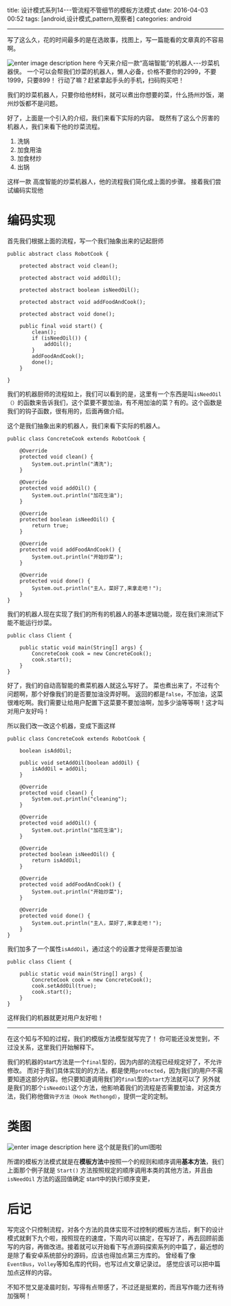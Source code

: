 title: 设计模式系列14---管流程不管细节的模板方法模式
date: 2016-04-03 00:52
tags: [android,设计模式,pattern,观察者]
categories: android

------
 写了这么久，花的时间最多的是在选故事，找图上，写一篇能看的文章真的不容易啊。

![enter image description here](http://7xl9zd.com1.z0.glb.clouddn.com/201206251132405977.jpg)
今天来介绍一款“高端智能”的机器人---炒菜机器侠。
一个可以会帮我们炒菜的机器人，懒人必备，价格不要你的2999，不要1999，只要899！
行动了嘛？赶紧拿起手头的手机，扫码购买吧！

我们的炒菜机器人，只要你给他材料，就可以煮出你想要的菜，什么扬州炒饭，潮州炒饭都不是问题。

<!--more-->

好了，上面是一个引入的介绍，我们来看下实际的内容。
既然有了这么个厉害的机器人，我们来看下他的炒菜流程。

1. 洗锅
2. 加食用油
3.  加食材炒
5. 出锅

这样一款 高度智能的炒菜机器人，他的流程我们简化成上面的步骤。
接着我们尝试编码实现他

# 编码实现

首先我们根据上面的流程，写一个我们抽象出来的记起厨师

	public abstract class RobotCook {
	
	    protected abstract void clean();
	
	    protected abstract void addOil();
	
	    protected abstract boolean isNeedOil();
	
	    protected abstract void addFoodAndCook();
	
	    protected abstract void done();
	
	    public final void start() {
	        clean();
	        if (isNeedOil()) {
	            addOil();
	        }
	        addFoodAndCook();
	        done();
	    }
	
	}

我们的机器厨师的流程如上，我们可以看到的是，这里有一个东西是叫`isNeedOil（）`的函数来告诉我们，这个菜要不要加油，有不用加油的菜？有的。这个函数是我们的钩子函数，很有用的，后面再做介绍。

这个是我们抽象出来的机器人，我们来看下实际的机器人。

	public class ConcreteCook extends RobotCook {
	
	    @Override
	    protected void clean() {
	        System.out.println("清洗");
	    }
	
	    @Override
	    protected void addOil() {
	        System.out.println("加花生油");
	    }
	
	    @Override
	    protected boolean isNeedOil() {
	        return true;
	    }
	
	    @Override
	    protected void addFoodAndCook() {
	        System.out.println("开始炒菜");
	    }
	
	    @Override
	    protected void done() {
	        System.out.println("主人，菜好了,来拿走吧！");
	    }
	}

我们的机器人现在实现了我们的所有的机器人的基本逻辑功能，现在我们来测试下能不能运行炒菜。

	public class Client {
	
	    public static void main(String[] args) {
	        ConcreteCook cook = new ConcreteCook();
	        cook.start();
	    }
	}
	
好了，我们的自动高智能的煮菜机器人就这么写好了。
菜也煮出来了，不过有个问题啊，那个好像我们的是否要加油没弄好啊。
返回的都是`false`，不加油，这菜很难吃啊。我们需要让给用户配置下这菜要不要加油啊，加多少油等等啊！这才叫对用户友好吗！

所以我们改一改这个机器，变成下面这样


	public class ConcreteCook extends RobotCook {
		
	    boolean isAddOil;
	
	    public void setAddOil(boolean addOil) {
	        isAddOil = addOil;
	    }
	
	    @Override
	    protected void clean() {
	        System.out.println("cleaning");
	    }
	
	    @Override
	    protected void addOil() {
	        System.out.println("加花生油");
	    }
	
	    @Override
	    protected boolean isNeedOil() {
	        return isAddOil;
	    }
	
	    @Override
	    protected void addFoodAndCook() {
	        System.out.println("开始炒菜");
	    }
	
	    @Override
	    protected void done() {
	        System.out.println("主人，菜好了,来拿走吧！");
	    }
	}
我们加多了一个属性`isAddOil`，通过这个的设置才觉得是否要加油

	public class Client {
	
	    public static void main(String[] args) {
	        ConcreteCook cook = new ConcreteCook();
	        cook.setAddOil(true);
	        cook.start();
	    }
	}
这样我们的机器就更对用户友好啦！

---
在这个知与不知的过程，我们的模版方法模型就写完了！
你可能还没发觉到，不过没关系，这里我们开始解释下。

我们的机器的start方法是一个`final`型的，因为内部的流程已经规定好了，不允许修改。
而对于我们具体实现的的方法，都是使用`protected`，因为我们的用户不需要知道这部分内容。他只要知道调用我们的`final`型的`start`方法就可以了
另外就是我们的那个`isNeedOil`这个方法，他影响着我们的流程是否需要加油，对这类方法，我们称他做`钩子方法（Hook Methongd）`，提供一定的定制。


# 类图

![enter image description here](http://7xl9zd.com1.z0.glb.clouddn.com/%E5%82%B2%E6%B8%B8%E6%88%AA%E5%9B%BE20160104004456.jpg)
这个就是我们的uml图啦

所谓的模板方法模式就是在**模板方法**中按照一个的规则和顺序调用**基本方法**，我们上面那个例子就是 `Start()` 方法按照规定的顺序调用本类的其他方法，并且由 `isNeedOil` 方法的返回值确定 start中的执行顺序变更，
 
# 后记

写完这个只控制流程，对各个方法的具体实现不过控制的模板方法后，剩下的设计模式就剩下九个啦，按照现在的速度，下周内可以搞定，在写好了，再去回顾前面写的内容，再做改进。接着就可以开始看下写点源码探索系列的中篇了，最近想的是除了看安卓系统部分的源码，应该也得加点第三方库的。
曾经看了像`EventBus`，`Volley`等知名库的代码，也写过点文章记录过。
感觉应该可以把中篇加点这样的内容。

不知不觉又是凌晨时刻，写得有点带感了，不过还是挺累的，而且写作能力还有待加强啊！


		
		